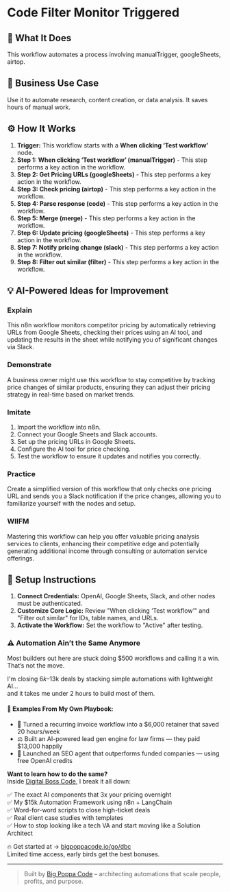 # Code Filter Monitor Triggered

## 🚀 What It Does
This workflow automates a process involving manualTrigger, googleSheets, airtop.

## 💼 Business Use Case
Use it to automate research, content creation, or data analysis. It saves hours of manual work.

## ⚙️ How It Works
1.  **Trigger:** This workflow starts with a **When clicking ‘Test workflow’** node.
2. **Step 1: When clicking ‘Test workflow’ (manualTrigger)** - This step performs a key action in the workflow.
3. **Step 2: Get Pricing URLs (googleSheets)** - This step performs a key action in the workflow.
4. **Step 3: Check pricing (airtop)** - This step performs a key action in the workflow.
5. **Step 4: Parse response (code)** - This step performs a key action in the workflow.
6. **Step 5: Merge (merge)** - This step performs a key action in the workflow.
7. **Step 6: Update pricing (googleSheets)** - This step performs a key action in the workflow.
8. **Step 7: Notify pricing change (slack)** - This step performs a key action in the workflow.
9. **Step 8: Filter out similar (filter)** - This step performs a key action in the workflow.

## 💡 AI-Powered Ideas for Improvement
### Explain
This n8n workflow monitors competitor pricing by automatically retrieving URLs from Google Sheets, checking their prices using an AI tool, and updating the results in the sheet while notifying you of significant changes via Slack.

### Demonstrate
A business owner might use this workflow to stay competitive by tracking price changes of similar products, ensuring they can adjust their pricing strategy in real-time based on market trends.

### Imitate
1. Import the workflow into n8n.
2. Connect your Google Sheets and Slack accounts.
3. Set up the pricing URLs in Google Sheets.
4. Configure the AI tool for price checking.
5. Test the workflow to ensure it updates and notifies you correctly.

### Practice
Create a simplified version of this workflow that only checks one pricing URL and sends you a Slack notification if the price changes, allowing you to familiarize yourself with the nodes and setup.

### WIIFM
Mastering this workflow can help you offer valuable pricing analysis services to clients, enhancing their competitive edge and potentially generating additional income through consulting or automation service offerings.

## 🔧 Setup Instructions
1. **Connect Credentials:** OpenAI, Google Sheets, Slack, and other nodes must be authenticated.
2. **Customize Core Logic:** Review "When clicking ‘Test workflow’" and "Filter out similar" for IDs, table names, and URLs.
3. **Activate the Workflow:** Set the workflow to "Active" after testing.

### ⚠️ Automation Ain’t the Same Anymore

Most builders out here are stuck doing $500 workflows and calling it a win.  
That’s not the move.  

I'm closing $6k–$13k deals by stacking simple automations with lightweight AI...  
and it takes me under 2 hours to build most of them.

#### 🧠 Examples From My Own Playbook:
- 🔁 Turned a recurring invoice workflow into a $6,000 retainer that saved 20 hours/week  
- ⚖️ Built an AI-powered lead gen engine for law firms — they paid $13,000 happily  
- 🚀 Launched an SEO agent that outperforms funded companies — using free OpenAI credits  

**Want to learn how to do the same?**  
Inside [Digital Boss Code](https://bigpoppacode.io/go/dbc), I break it all down:

✅ The exact AI components that 3x your pricing overnight  
✅ My $15k Automation Framework using n8n + LangChain  
✅ Word-for-word scripts to close high-ticket deals  
✅ Real client case studies with templates  
✅ How to stop looking like a tech VA and start moving like a Solution Architect  

🔥 Get started at → [bigpoppacode.io/go/dbc](https://bigpoppacode.io/go/dbc)  
Limited time access, early birds get the best bonuses.

---
> Built by [Big Poppa Code](https://bigpoppacode.io) – architecting automations that scale people, profits, and purpose.
